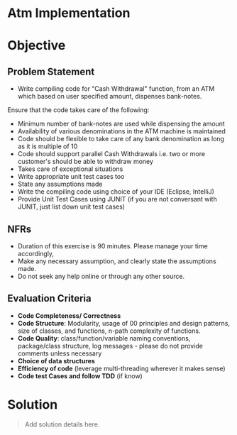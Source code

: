 # Atm Implementation

# Objective

## Problem Statement

- Write compiling code for "Cash Withdrawal" function, from an ATM which based on user specified amount,
  dispenses bank-notes.

Ensure that the code takes care of the following:

- Minimum number of bank-notes are used while dispensing the amount
- Availability of various denominations in the ATM machine is maintained
- Code should be flexible to take care of any bank denomination as long as it is multiple of 10
- Code should support parallel Cash Withdrawals i.e. two or more customer's should be able to withdraw money
- Takes care of exceptional situations
- Write appropriate unit test cases too
- State any assumptions made
- Write the compiling code using choice of your IDE (Eclipse, IntelliJ)
- Provide Unit Test Cases using JUNIT (if you are not conversant with JUNIT, just list down unit test cases)

## NFRs

- Duration of this exercise is 90 minutes. Please manage your time accordingly,
- Make any necessary assumption, and clearly state the assumptions made.
- Do not seek any help online or through any other source.

## Evaluation Criteria

- **Code Completeness/ Correctness**
- **Code Structure**: Modularity, usage of 00 principles and design patterns, size of classes, and functions, n-path
  complexity of functions.
- **Code Quality**: class/function/variable naming conventions, package/class structure, log messages - please do not
  provide comments unless necessary
- **Choice of data structures**
- **Efficiency of code** (leverage multi-threading wherever it makes sense)
- **Code test Cases and follow TDD** (if know)

# Solution

> Add solution details here.